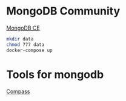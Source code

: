 # MongoDB Community

[MongoDB CE](https://www.mongodb.com/docs/manual/tutorial/install-mongodb-community-with-docker/)

```sh
mkdir data
chmod 777 data
docker-compose up
```
# Tools for mongodb

[Compass](https://www.mongodb.com/try/download/compass)